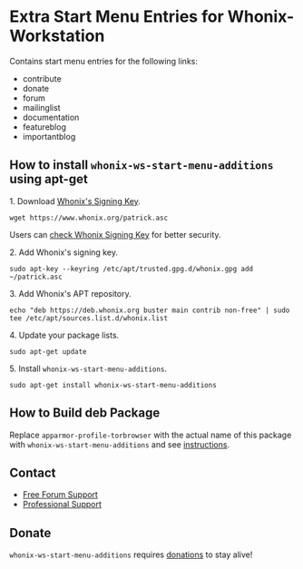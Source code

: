 # Extra Start Menu Entries for Whonix-Workstation #

Contains start menu entries for the following links:
- contribute
- donate
- forum
- mailinglist
- documentation
- featureblog
- importantblog
## How to install `whonix-ws-start-menu-additions` using apt-get ##

1\. Download [Whonix's Signing Key]().

```
wget https://www.whonix.org/patrick.asc
```

Users can [check Whonix Signing Key](https://www.whonix.org/wiki/Whonix_Signing_Key) for better security.

2\. Add Whonix's signing key.

```
sudo apt-key --keyring /etc/apt/trusted.gpg.d/whonix.gpg add ~/patrick.asc
```

3\. Add Whonix's APT repository.

```
echo "deb https://deb.whonix.org buster main contrib non-free" | sudo tee /etc/apt/sources.list.d/whonix.list
```

4\. Update your package lists.

```
sudo apt-get update
```

5\. Install `whonix-ws-start-menu-additions`.

```
sudo apt-get install whonix-ws-start-menu-additions
```

## How to Build deb Package ##

Replace `apparmor-profile-torbrowser` with the actual name of this package with `whonix-ws-start-menu-additions` and see [instructions](https://www.whonix.org/wiki/Dev/Build_Documentation/apparmor-profile-torbrowser).

## Contact ##

* [Free Forum Support](https://forums.whonix.org)
* [Professional Support](https://www.whonix.org/wiki/Professional_Support)

## Donate ##

`whonix-ws-start-menu-additions` requires [donations](https://www.whonix.org/wiki/Donate) to stay alive!
